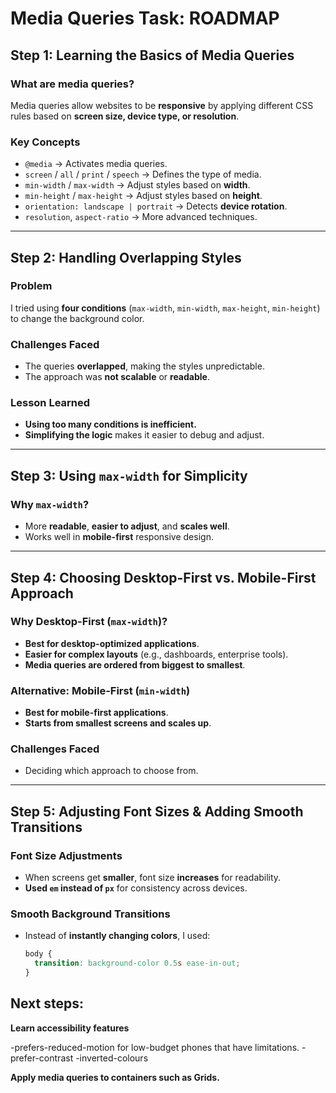 # Media Queries Task: ROADMAP

## Step 1: Learning the Basics of Media Queries

### What are media queries?

Media queries allow websites to be **responsive** by applying different CSS rules based on **screen size, device type, or resolution**.

### Key Concepts

- `@media` → Activates media queries.
- `screen` / `all` / `print` / `speech` → Defines the type of media.
- `min-width` / `max-width` → Adjust styles based on **width**.
- `min-height` / `max-height` → Adjust styles based on **height**.
- `orientation: landscape | portrait` → Detects **device rotation**.
- `resolution`, `aspect-ratio` → More advanced techniques.

---

## Step 2: Handling Overlapping Styles

### Problem

I tried using **four conditions** (`max-width`, `min-width`, `max-height`, `min-height`) to change the background color.

### Challenges Faced

- The queries **overlapped**, making the styles unpredictable.
- The approach was **not scalable** or **readable**.

### Lesson Learned

- **Using too many conditions is inefficient.**
- **Simplifying the logic** makes it easier to debug and adjust.

---

## Step 3: Using `max-width` for Simplicity

### Why `max-width`?

- More **readable**, **easier to adjust**, and **scales well**.
- Works well in **mobile-first** responsive design.

---

## Step 4: Choosing Desktop-First vs. Mobile-First Approach

### Why Desktop-First (`max-width`)?

- **Best for desktop-optimized applications**.
- **Easier for complex layouts** (e.g., dashboards, enterprise tools).
- **Media queries are ordered from biggest to smallest**.

### Alternative: Mobile-First (`min-width`)

- **Best for mobile-first applications**.
- **Starts from smallest screens and scales up**.

### Challenges Faced

- Deciding which approach to choose from.

---

## Step 5: Adjusting Font Sizes & Adding Smooth Transitions

### Font Size Adjustments

- When screens get **smaller**, font size **increases** for readability.
- **Used `em` instead of `px`** for consistency across devices.

### Smooth Background Transitions

- Instead of **instantly changing colors**, I used:
  ```css
  body {
    transition: background-color 0.5s ease-in-out;
  }
  ```

## Next steps:

**Learn accessibility features**

-prefers-reduced-motion for low-budget phones that have limitations.
-prefer-contrast
-inverted-colours

**Apply media queries to containers such as Grids.**
